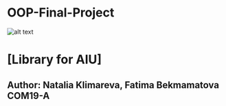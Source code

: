 # OOP-Final-Project

![alt text](https://upload.wikimedia.org/wikipedia/en/0/07/Ala-Too_International_University_Seal.png)

# [Library for AIU]

## Author: Natalia Klimareva, Fatima Bekmamatova COM19-A
